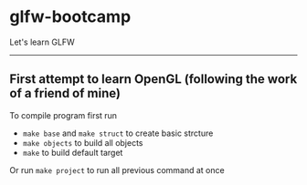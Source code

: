 # glfw-bootcamp
Let's learn GLFW

---

## First attempt to learn OpenGL (following the work of a friend of mine)

To compile program first run
- `make base` and `make struct` to create basic strcture
- `make objects` to build all objects
- `make` to build default target

Or run `make project` to run all previous command at once